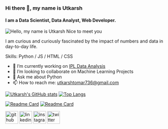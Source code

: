 ### Hi there 👋, my name is Utkarsh
#### I am a Data Scientist, Data Analyst, Web Developer.
![Hello, my name is Utkarsh  Nice to meet you](https://user-images.githubusercontent.com/54865380/146643603-ad08fa0b-ec70-467f-9d1e-3fee15d2bb48.png)

I am curious and curiously fascinated by the impact of numbers and data in day-to-day life.

Skills: Python / JS / HTML / CSS

- 🔭 I’m currently working on [IPL Data Analysis](https://github.com/Utkarsh736/IPL_Data_Analysis) 
- 👯 I’m looking to collaborate on Machine Learning Projects 
- 💬 Ask me about Python 
- 📫 How to reach me: utkarshtomar736@gmail.com 

[![Utkarsh's GitHub stats](https://github-readme-stats.vercel.app/api?username=utkarsh736&show_icons=true&theme=radical)](https://github.com/utkarsh736/github-readme-stats)
[![Top Langs](https://github-readme-stats.vercel.app/api/top-langs/?username=utkarsh736&layout=compact)](https://github.com/utkarsh736/github-readme-stats)

[![Readme Card](https://github-readme-stats.vercel.app/api/pin/?username=utkarsh736&repo=IPL_Data_Analysis)](https://github.com/Utkarsh736/IPL_Data_Analysis.git)
[![Readme Card](https://github-readme-stats.vercel.app/api/pin/?username=utkarsh736&repo=FlaskBlog)](https://github.com/Utkarsh736/FlaskBlog.git)

[<img src='https://camo.githubusercontent.com/b079fe922f00c4b86f1b724fbc2e8141c468794ce8adbc9b7456e5e1ad09c622/68747470733a2f2f6564656e742e6769746875622e696f2f537570657254696e7949636f6e732f696d616765732f7376672f6769746875622e737667' alt='github' height='40'>](https://github.com/Utkarsh736)  [<img src='https://camo.githubusercontent.com/c8a9c5b414cd812ad6a97a46c29af67239ddaeae08c41724ff7d945fb4c047e5/68747470733a2f2f6564656e742e6769746875622e696f2f537570657254696e7949636f6e732f696d616765732f7376672f6c696e6b6564696e2e737667' alt='linkedin' height='40'>](https://www.linkedin.com/in/utkarsh736//)  [<img src='https://camo.githubusercontent.com/c9dacf0f25a1489fdbc6c0d2b41cda58b77fa210a13a886d6f99e027adfbd358/68747470733a2f2f6564656e742e6769746875622e696f2f537570657254696e7949636f6e732f696d616765732f7376672f696e7374616772616d2e737667' alt='instagram' height='40'>](https://www.instagram.com/utkarsh_1177//)  [<img src='https://camo.githubusercontent.com/35b0b8bfbd8840f35607fb56ad0a139047fd5d6e09ceb060c5c6f0a5abd1044c/68747470733a2f2f6564656e742e6769746875622e696f2f537570657254696e7949636f6e732f696d616765732f7376672f747769747465722e737667' alt='twitter' height='40'>](https://twitter.com/Utkarsh736)  


